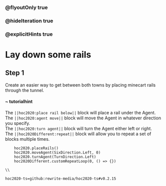### @flyoutOnly true
### @hideIteration true
### @explicitHints true

# Lay down some rails

## Step 1
Create an easier way to get between both towns by placing minecart rails through the tunnel.

#### ~ tutorialhint 
The ``||hoc2020:place rail below||`` block will place a rail under the Agent.  
The ``||hoc2020:agent move||`` block will move the Agent in whatever direction you specify.   
The ``||hoc2020:turn agent||`` block will turn the Agent either left or right.  
The ``||hoc2020Different:repeat||`` block will allow you to repeat a set of blocks multiple times.  

```ghost
    hoc2020.placeRails()
    hoc2020.moveAgent(SixDirection.Left, 0)
    hoc2020.turnAgent(TurnDirection.Left)  
    hoc2020Different.customRepeatLoop(0, () => {})
```
```template
\\
```
```package
hoc2020-ts=github:rewrite-media/hoc2020-ts#v0.2.15
```